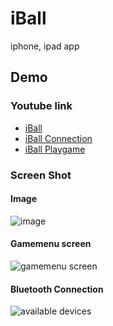 iBall
=====

iphone, ipad app

Demo
----------------
### Youtube link
  * [iBall ](http://www.youtube.com/watch?v=LDYUZcYTmFg)
  * [iBall Connection ](http://www.youtube.com/watch?v=3d3ndB-kdkw)
  * [iBall Playgame ](http://www.youtube.com/watch?v=h9JwP5YWmQk)

### Screen Shot
#### Image
![image](https://raw.github.com/nghialv2607/iBall/master/readmeData/image.png)

#### Gamemenu screen
![gamemenu screen](https://raw.github.com/nghialv2607/iBall/master/readmeData/ipad-gamemenu.png)

#### Bluetooth Connection
![available devices](https://raw.github.com/nghialv2607/iBall/master/readmeData/iphone-availabledevices.png)

